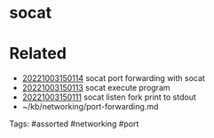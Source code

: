 # socat

# Related
- [20221003150114](/zet/20221003150114/README.md) socat port forwarding with socat
- [20221003150113](/zet/20221003150113/README.md) socat execute program
- [20221003150111](/zet/20221003150111/README.md) socat listen fork print to stdout
- ~/kb/networking/port-forwarding.md

Tags:
    #assorted #networking #port
